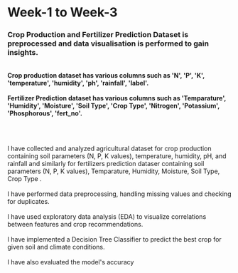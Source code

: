 # Week-1 to Week-3
<h3>Crop Production and Fertilizer Prediction Dataset is preprocessed and data visualisation is performed to gain insights.</h3>
<br>
<b>Crop production dataset has various columns such as 'N', 'P', 'K', 'temperature', 'humidity', 'ph', 'rainfall', 'label'.</b>
<br><br>
<b>Fertilizer Prediction dataset has various columns such as 'Temparature', 'Humidity', 'Moisture', 'Soil Type', 'Crop Type', 'Nitrogen', 'Potassium', 'Phosphorous', 'fert_no'.</b>

  <br><br>
<p>I have collected and analyzed agricultural dataset for crop production containing soil parameters (N, P, K values), temperature, humidity, pH, and rainfall and similarly for fertilizers prediction dataser containing soil parameters (N, P, K values), Temparature, Humidity, Moisture, Soil Type, Crop Type .
<br><br>I have performed data preprocessing, handling missing values and checking for duplicates.
<br><br>I have used exploratory data analysis (EDA) to visualize correlations between features and crop recommendations.
<br><br>I have implemented a Decision Tree Classifier to predict the best crop for given soil and climate conditions.
<br><br>I have also evaluated the model's accuracy</p>

